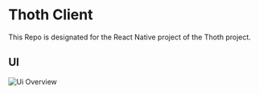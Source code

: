 # Thoth Client
This Repo is designated for the React Native project of the Thoth project.

## UI
![Ui Overview](https://github.com/samupp2758/thoth-app/overview.jpg)
